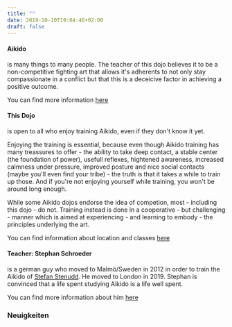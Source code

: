 ```yaml
---
title: ""
date: 2019-10-10T19:04:46+02:00
draft: false
---
```


<h4 class="alert alert-info">Aikido</h4>
<p>is many things to many people. The teacher of this dojo believes it to be a non-competitive fighting art that allows it's adherents to not only stay compassionate in a conflict but that this is a deceicive factor in achieving a positive outcome.</p>
<p class="pb-3">You can find more information <a href="/about/aikido">here</a></p>

<h4 class="alert alert-info">This Dojo</h4>
<p>is open to all who enjoy training Aikido, even if they don't know it yet.</p>
<p>Enjoying the training is essential, because even though Aikido training has many treassures to offer
- the ability to take deep contact, a stable center (the foundation of power), usefull reflexes, hightened awareness,
increased calmness under pressure, improved posture and nice social contacts (maybe you'll even find your tribe) -
the truth is that it takes a while to train up those. And if you're not enjoying yourself while training, you won't be around long enough.</p>
<p>While some Aikido dojos endorse the idea of competion, most - including this dojo - do not. Training instead is done in a cooperative - but challenging -
manner which is aimed at experiencing - and learning to embody - the principles underlying the art.</p>
<p class="pb-3">You can find information about location and classes <a href="/about/schedule-n-address">here</a></p>

<h4 class="alert alert-info">Teacher: Stephan Schroeder</h4>
<p>is a german guy who moved to Malmö/Sweden in 2012 in order to train the Aikido of <a href="/about/stenudd">Stefan Stenudd</a>. He moved to London in 2019.
Stephan is convinced that a life spent studying Aikido is a life well spent.</p>
<p class="pb-3">You can find more information about him <a href="/about/teachers">here</a></p>

<h3 class="alert alert-info mt-5 mb-3">Neuigkeiten</h3>
